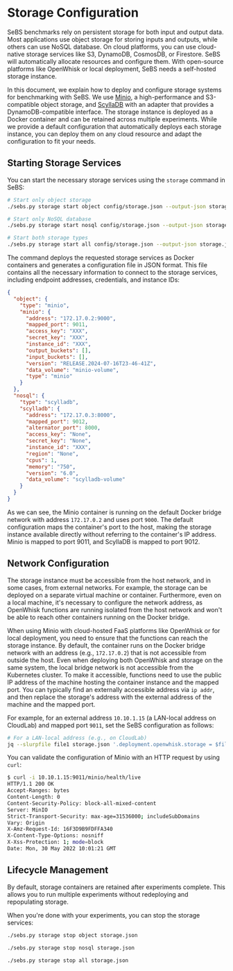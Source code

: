 # Storage Configuration

SeBS benchmarks rely on persistent storage for both input and output data.
Most applications use object storage for storing inputs and outputs, while others can use NoSQL database.
On cloud platforms, you can use cloud-native storage services like S3, DynamoDB, CosmosDB, or Firestore.
SeBS will automatically allocate resources and configure them.
With open-source platforms like OpenWhisk or local deployment, SeBS needs a self-hosted storage instance.

In this document, we explain how to deploy and configure storage systems for benchmarking with SeBS.
We use [Minio](https://github.com/minio/minio), a high-performance and S3-compatible object storage, and [ScyllaDB](https://github.com/scylladb/scylladb)
with an adapter that provides a DynamoDB-compatible interface.
The storage instance is deployed as a Docker container and can be retained across multiple experiments.
While we provide a default configuration that automatically deploys each storage instance,
you can deploy them on any cloud resource and adapt the configuration to fit your needs.

## Starting Storage Services

You can start the necessary storage services using the `storage` command in SeBS:

```bash
# Start only object storage
./sebs.py storage start object config/storage.json --output-json storage_object.json

# Start only NoSQL database
./sebs.py storage start nosql config/storage.json --output-json storage_nosql.json

# Start both storage types
./sebs.py storage start all config/storage.json --output-json storage.json
```

The command deploys the requested storage services as Docker containers and generates a configuration file in JSON format.
This file contains all the necessary information to connect to the storage services, including endpoint addresses, credentials, and instance IDs:

```json
{
  "object": {
    "type": "minio",
    "minio": {
      "address": "172.17.0.2:9000",
      "mapped_port": 9011,
      "access_key": "XXX",
      "secret_key": "XXX",
      "instance_id": "XXX",
      "output_buckets": [],
      "input_buckets": [],
      "version": "RELEASE.2024-07-16T23-46-41Z",
      "data_volume": "minio-volume",
      "type": "minio"
    }
  },
  "nosql": {
    "type": "scylladb",
    "scylladb": {
      "address": "172.17.0.3:8000",
      "mapped_port": 9012,
      "alternator_port": 8000,
      "access_key": "None",
      "secret_key": "None",
      "instance_id": "XXX",
      "region": "None",
      "cpus": 1,
      "memory": "750",
      "version": "6.0",
      "data_volume": "scylladb-volume"
    }
  }
}
```

As we can see, the Minio container is running on the default Docker bridge network with address `172.17.0.2` and uses port `9000`.
The default configuration maps the container's port to the host, making the storage instance available directly without referring to the container's IP address. Minio is mapped to port 9011, and ScyllaDB is mapped to port 9012.

## Network Configuration

The storage instance must be accessible from the host network, and in some cases, from external networks.
For example, the storage can be deployed on a separate virtual machine or container.
Furthermore, even on a local machine, it's necessary to configure the network address, as OpenWhisk functions
are running isolated from the host network and won't be able to reach other containers running on the Docker bridge.

When using Minio with cloud-hosted FaaS platforms like OpenWhisk or for local deployment, you need to ensure that the functions can reach the storage instance. 
By default, the container runs on the Docker bridge network with an address (e.g., `172.17.0.2`) that is not accessible from outside the host.
Even when deploying both OpenWhisk and storage on the same system, the local bridge network is not accessible from the Kubernetes cluster. 
To make it accessible, functions need to use the public IP address of the machine hosting the container instance and the mapped port.
You can typically find an externally accessible address via `ip addr`, and then replace the storage's address with the external address of the machine and the mapped port. 

For example, for an external address `10.10.1.15` (a LAN-local address on CloudLab) and mapped port `9011`, set the SeBS configuration as follows:

```bash
# For a LAN-local address (e.g., on CloudLab)
jq --slurpfile file1 storage.json '.deployment.openwhisk.storage = $file1[0] | .deployment.openwhisk.storage.address = "10.10.1.15:9011"' config/example.json > config/openwhisk.json
```

You can validate the configuration of Minio with an HTTP request by using `curl`:

```bash
$ curl -i 10.10.1.15:9011/minio/health/live
HTTP/1.1 200 OK
Accept-Ranges: bytes
Content-Length: 0
Content-Security-Policy: block-all-mixed-content
Server: MinIO
Strict-Transport-Security: max-age=31536000; includeSubDomains
Vary: Origin
X-Amz-Request-Id: 16F3D9B9FDFFA340
X-Content-Type-Options: nosniff
X-Xss-Protection: 1; mode=block
Date: Mon, 30 May 2022 10:01:21 GMT
```


## Lifecycle Management

By default, storage containers are retained after experiments complete. This allows you to run multiple experiments without redeploying and repopulating storage.

When you're done with your experiments, you can stop the storage services:

```bash
./sebs.py storage stop object storage.json

./sebs.py storage stop nosql storage.json

./sebs.py storage stop all storage.json
```
